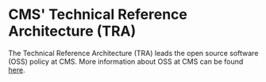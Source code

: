 # CMS' Technical Reference Architecture (TRA) 

The Technical Reference Architecture (TRA) leads the open source software (OSS) policy at CMS. More information about OSS at CMS can be found [here](https://www.cms.gov/tra/Application_Development/AD_0200_Open_Source_Introduction.htm). 
